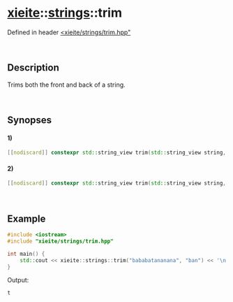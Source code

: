 # [xieite](../../xieite.md)\:\:[strings](../../strings.md)\:\:trim
Defined in header [<xieite/strings/trim.hpp"](../../../include/xieite/strings/trim.hpp)

&nbsp;

## Description
Trims both the front and back of a string.

&nbsp;

## Synopses
#### 1)
```cpp
[[nodiscard]] constexpr std::string_view trim(std::string_view string, char character) noexcept;
```
#### 2)
```cpp
[[nodiscard]] constexpr std::string_view trim(std::string_view string, std::string_view characters) noexcept;
```

&nbsp;

## Example
```cpp
#include <iostream>
#include "xieite/strings/trim.hpp"

int main() {
    std::cout << xieite::strings::trim("bababatananana", "ban") << '\n';
}
```
Output:
```
t
```
